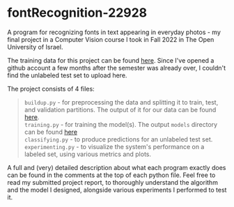 # fontRecognition-22928
A program for recognizing fonts in text appearing in everyday photos - my final project in a Computer Vision course I took in Fall 2022 in The Open University of Israel.

The training data for this project can be found [here](https://drive.google.com/drive/folders/1jzHYpTwywUYA53nMGHVROSuVO14hEueq?usp=sharing). Since I've opened a github account a few months after the semester was already over, I couldn't find the unlabeled test set to upload here.

The project consists of 4 files:
> `buildup.py` - for preprocessing the data and splitting it to train, test, and validation partitions. The output of it for our data can be found [here](https://drive.google.com/drive/folders/1rBMzU3vVjAajgbH4gED_hv_ovwjYObkS?usp=sharing).\
> `training.py` - for training the model(s). The output `models` directory can be found [here](https://drive.google.com/drive/folders/1rBMzU3vVjAajgbH4gED_hv_ovwjYObkS?usp=sharing)\
> `classifying.py` - to produce predictions for an unlabeled test set.\
> `experimenting.py` - to visualize the system's performance on a labeled set, using various metrics and plots.

A full and (very) detailed description about what each program exactly does can be found in the comments at the top of each python file. Feel free to read my submitted project report, to thoroughly understand the algorithm and the model I designed, alongside various experiments I performed to test it.
